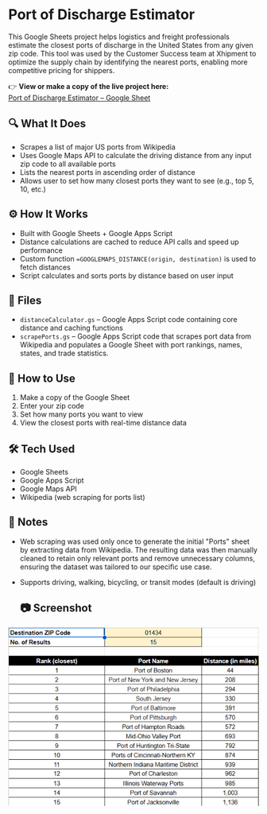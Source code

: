 # Port of Discharge Estimator

This Google Sheets project helps logistics and freight professionals estimate the closest ports of discharge in the United States from any given zip code. This tool was used by the Customer Success team at Xhipment to optimize the supply chain by identifying the nearest ports, enabling more competitive pricing for shippers. 

👉 **View or make a copy of the live project here:**  
[Port of Discharge Estimator – Google Sheet](https://docs.google.com/spreadsheets/d/1rG7OHu2QNs-LX1hCmisU_mjyNlJwp93vTffk-wit95M/edit?usp=sharing)

## 🔍 What It Does

- Scrapes a list of major US ports from Wikipedia
- Uses Google Maps API to calculate the driving distance from any input zip code to all available ports
- Lists the nearest ports in ascending order of distance
- Allows user to set how many closest ports they want to see (e.g., top 5, 10, etc.)

## ⚙️ How It Works

- Built with Google Sheets + Google Apps Script
- Distance calculations are cached to reduce API calls and speed up performance
- Custom function `=GOOGLEMAPS_DISTANCE(origin, destination)` is used to fetch distances
- Script calculates and sorts ports by distance based on user input

## 📁 Files

- `distanceCalculator.gs` – Google Apps Script code containing core distance and caching functions
- `scrapePorts.gs` – Google Apps Script code that scrapes port data from Wikipedia and populates a Google Sheet with port rankings, names, states, and trade statistics.

## 🚀 How to Use

1. Make a copy of the Google Sheet
2. Enter your zip code
3. Set how many ports you want to view
4. View the closest ports with real-time distance data

## 🛠 Tech Used

- Google Sheets
- Google Apps Script
- Google Maps API
- Wikipedia (web scraping for ports list)

## 📌 Notes

- Web scraping was used only once to generate the initial "Ports" sheet by extracting data from Wikipedia. The resulting data was then manually cleaned to retain only relevant ports and remove unnecessary columns, ensuring the dataset was tailored to our specific use case.
- Supports driving, walking, bicycling, or transit modes (default is driving)

  ## 📷 Screenshot
![Dashboard Screenshot 1](POD%20Estimator%20Screenshot.png)
